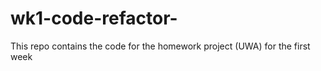 # wk1-code-refactor-
This repo contains the code for the homework project (UWA) for the first week 
